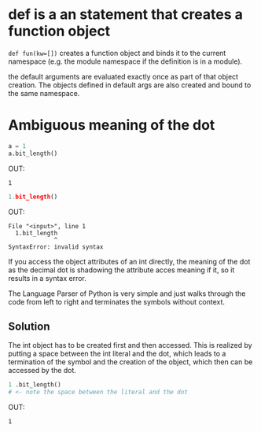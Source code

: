 # def is a an statement that creates a function object

`def fun(kw=[])` creates a function object and binds it to the current namespace (e.g. the module namespace if the definition is in a module).

the default arguments are evaluated exactly once as part of that object creation. The objects defined in default args are also created and bound to the same namespace.

# Ambiguous meaning of the dot

```python
a = 1
a.bit_length()
```
OUT:

    1
    
```python
1.bit_length()
```
OUT:
   
    File "<input>", line 1
      1.bit_length
                 ^
    SyntaxError: invalid syntax

If you access the object attributes of an int directly, the meaning of the dot as the decimal dot is shadowing the attribute acces meaning if it, so it results in a syntax error.

The Language Parser of Python is very simple and just walks through the code from left to right and terminates the symbols without context.

## Solution

The int object has to be created first and then accessed. This is realized by putting a space between the int literal and the dot, which leads to a termination of the symbol and the creation of the object, which then can be accessed by the dot.

```python
1 .bit_length()
# <- note the space between the literal and the dot
```

OUT:
   
    1
